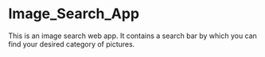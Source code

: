 # Image_Search_App
This is an image search web app. It contains a search bar by which you can find your desired category of pictures.
